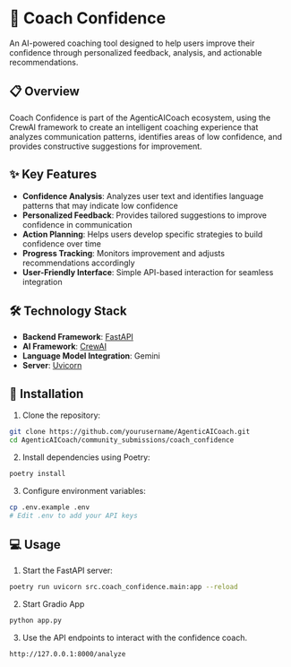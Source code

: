 # 🎯 Coach Confidence

An AI-powered coaching tool designed to help users improve their confidence through personalized feedback, analysis, and actionable recommendations.

## 📋 Overview

Coach Confidence is part of the AgenticAICoach ecosystem, using the CrewAI framework to create an intelligent coaching experience that analyzes communication patterns, identifies areas of low confidence, and provides constructive suggestions for improvement.

## ✨ Key Features

- **Confidence Analysis**: Analyzes user text and identifies language patterns that may indicate low confidence
- **Personalized Feedback**: Provides tailored suggestions to improve confidence in communication
- **Action Planning**: Helps users develop specific strategies to build confidence over time
- **Progress Tracking**: Monitors improvement and adjusts recommendations accordingly
- **User-Friendly Interface**: Simple API-based interaction for seamless integration

## 🛠️ Technology Stack

- **Backend Framework**: [FastAPI](https://fastapi.tiangolo.com/)
- **AI Framework**: [CrewAI](https://github.com/crewAI/crewAI)
- **Language Model Integration**: Gemini
- **Server**: [Uvicorn](https://www.uvicorn.org/)


## 🚀 Installation

1. Clone the repository:
```bash
git clone https://github.com/yourusername/AgenticAICoach.git
cd AgenticAICoach/community_submissions/coach_confidence
```

2. Install dependencies using Poetry:
```bash
poetry install
```

3. Configure environment variables:
```bash
cp .env.example .env
# Edit .env to add your API keys
```

## 💻 Usage

1. Start the FastAPI server:
```bash
poetry run uvicorn src.coach_confidence.main:app --reload
```

2. Start Gradio App
```bash
python app.py
```


3. Use the API endpoints to interact with the confidence coach.
```bash
http://127.0.0.1:8000/analyze
```
